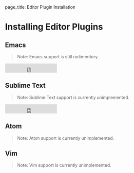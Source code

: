 page_title: Editor Plugin Installation

# Installing Editor Plugins
## Emacs
> Note: Emacs support is still rudimentory.

<iframe src="http://ghbtns.com/github-btn.html?user=sourcegraph&repo=emacs-sourcegraph-mode&type=watch&count=true&size=large"
  allowtransparency="true" frameborder="0" scrolling="0" width="170" height="30"></iframe>

## Sublime Text
> Note: Sublime Text support is currently unimplemented.

<iframe src="http://ghbtns.com/github-btn.html?user=sourcegraph&repo=sourcegraph-sublime&type=watch&count=true&size=large"
  allowtransparency="true" frameborder="0" scrolling="0" width="170" height="30"></iframe>

## Atom
> Note: Atom support is currently unimplemented.

## Vim
> Note: Vim support is currently unimplemented.
